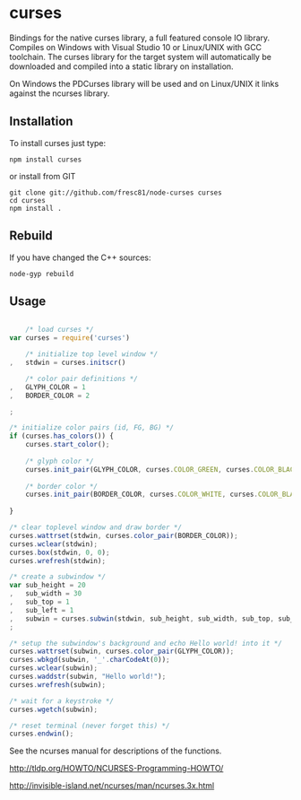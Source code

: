 
# curses

Bindings for the native curses library, a full featured console IO library.
Compiles on Windows with Visual Studio 10 or Linux/UNIX with GCC toolchain.
The curses library for the target system will automatically be downloaded
and compiled into a static library on installation.

On Windows the PDCurses library will be used and on Linux/UNIX it links against
the ncurses library.


## Installation

To install curses just type:

```
npm install curses
```

or install from GIT

```
git clone git://github.com/fresc81/node-curses curses
cd curses
npm install .
```


## Rebuild

If you have changed the C++ sources:

```
node-gyp rebuild
```


## Usage

```javascript

    /* load curses */
var curses = require('curses')

    /* initialize top level window */
,   stdwin = curses.initscr()

    /* color pair definitions */
,   GLYPH_COLOR = 1
,   BORDER_COLOR = 2

;

/* initialize color pairs (id, FG, BG) */
if (curses.has_colors()) {
    curses.start_color();
    
    /* glyph color */
    curses.init_pair(GLYPH_COLOR, curses.COLOR_GREEN, curses.COLOR_BLACK);
    
    /* border color */
    curses.init_pair(BORDER_COLOR, curses.COLOR_WHITE, curses.COLOR_BLACK);
    
}

/* clear toplevel window and draw border */
curses.wattrset(stdwin, curses.color_pair(BORDER_COLOR));
curses.wclear(stdwin);
curses.box(stdwin, 0, 0);
curses.wrefresh(stdwin);

/* create a subwindow */
var sub_height = 20
,   sub_width = 30
,   sub_top = 1
,   sub_left = 1
,   subwin = curses.subwin(stdwin, sub_height, sub_width, sub_top, sub_left)
;

/* setup the subwindow's background and echo Hello world! into it */
curses.wattrset(subwin, curses.color_pair(GLYPH_COLOR));
curses.wbkgd(subwin, '_'.charCodeAt(0));
curses.wclear(subwin);
curses.waddstr(subwin, "Hello world!");
curses.wrefresh(subwin);

/* wait for a keystroke */
curses.wgetch(subwin);

/* reset terminal (never forget this) */
curses.endwin();

```


See the ncurses manual for descriptions of the functions.

http://tldp.org/HOWTO/NCURSES-Programming-HOWTO/

http://invisible-island.net/ncurses/man/ncurses.3x.html

